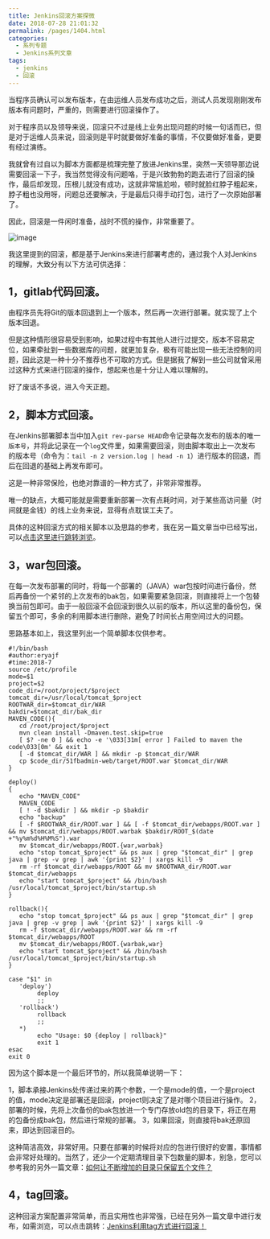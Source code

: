 ```yaml
---
title: Jenkins回滚方案探微
date: 2018-07-28 21:01:32
permalink: /pages/1404.html
categories:
  - 系列专题
  - Jenkins系列文章
tags:
  - jenkins
  - 回滚
---
```


当程序员确认可以发布版本，在由运维人员发布成功之后，测试人员发现刚刚发布版本有问题时，严重的，则需要进行回滚操作了。

对于程序员以及领导来说，回滚只不过是线上业务出现问题的时候一句话而已，但是对于运维人员来说，回滚则是平时就要做好准备的事情，不仅要做好准备，更要有经过演练。

我就曾有过自以为脚本方面都是梳理完整了放进Jenkins里，突然一天领导那边说需要回滚一下子，我当然觉得没有问题咯，于是兴致勃勃的跑去进行了回滚的操作，最后却发现，压根儿就没有成功，这就非常尴尬啦，顿时就脸红脖子粗起来，脖子粗也没用呀，问题总还要解决，于是最后只得手动打包，进行了一次原始部署了。

因此，回滚是一件闲时准备，战时不慌的操作，非常重要了。

![image](http://t.eryajf.net/imgs/2021/09/a8f04c8f003b90ab.jpg)

我这里提到的回滚，都是基于Jenkins来进行部署考虑的，通过我个人对Jenkins的理解，大致分有以下方法可供选择：

## 1，gitlab代码回滚。

由程序员先将Git的版本回退到上一个版本，然后再一次进行部署。就实现了上个版本回退。

但是这种情形很容易受到影响，如果过程中有其他人进行过提交，版本不容易定位，如果牵扯到一些数据库的问题，就更加复杂，极有可能出现一些无法控制的问题，因此这是一种十分不推荐也不可取的方式。但是据我了解到一些公司就曾采用过这种方式来进行回滚的操作，想起来也是十分让人难以理解的。

好了废话不多说，进入今天正题。

## 2，脚本方式回滚。

在Jenkins部署脚本当中加入` git rev-parse HEAD `命令记录每次发布的版本的唯一`版本号`，并将此记录在一个`log`文件里，如果需要回滚，则由脚本取出上一次发布的版本号（命令为：`tail -n 2 version.log | head -n 1`）进行版本的回退，而后在回退的基础上再发布即可。

这是一种非常保险，也绝对靠谱的一种方式了，非常非常推荐。

唯一的缺点，大概可能就是需要重新部署一次有点耗时间，对于某些高访问量（时间就是金钱）的线上业务来说，显得有点耽误工夫了。

具体的这种回滚方式的相关脚本以及思路的参考，我在另一篇文章当中已经写出，可以[点击这里进行跳转浏览](https://wiki.eryajf.net/pages/639.html)。

## 3，war包回滚。

在每一次发布部署的同时，将每一个部署的（JAVA）war包按时间进行备份，然后再备份一个紧邻的上次发布的bak包，如果需要紧急回滚，则直接将上一个包替换当前包即可。由于一般回滚不会回滚到很久以前的版本，所以这里的备份包，保留五个即可，多余的利用脚本进行删除，避免了时间长占用空间过大的问题。

思路基本如上，我这里列出一个简单脚本仅供参考。

```shell
#!/bin/bash
#author:eryajf
#time:2018-7
source /etc/profile
mode=$1
project=$2
code_dir=/root/project/$project
tomcat_dir=/usr/local/tomcat_$project
ROOTWAR_dir=$tomcat_dir/WAR
bakdir=$tomcat_dir/bak_dir
MAVEN_CODE(){
   cd /root/project/$project
   mvn clean install -Dmaven.test.skip=true
   [ $? -ne 0 ] && echo -e '\033[31m[ error ] Failed to maven the code\033[0m' && exit 1
   [ -d $tomcat_dir/WAR ] && mkdir -p $tomcat_dir/WAR
   cp $code_dir/51fbadmin-web/target/ROOT.war $tomcat_dir/WAR
}
 
deploy()
{
   echo "MAVEN_CODE"
   MAVEN_CODE
   [ ! -d $bakdir ] && mkdir -p $bakdir
   echo "backup"
   [ -f $ROOTWAR_dir/ROOT.war ] && [ -f $tomcat_dir/webapps/ROOT.war ] && mv $tomcat_dir/webapps/ROOT.warbak $bakdir/ROOT_$(date +"%y%m%d%H%M%S").war
   mv $tomcat_dir/webapps/ROOT.{war,warbak}
   echo "stop tomcat_$project" && ps aux | grep "$tomcat_dir" | grep java | grep -v grep | awk '{print $2}' | xargs kill -9
   rm -rf $tomcat_dir/webapps/ROOT && mv $ROOTWAR_dir/ROOT.war $tomcat_dir/webapps
   echo "start tomcat_$project" && /bin/bash /usr/local/tomcat_$project/bin/startup.sh
}
 
rollback(){
   echo "stop tomcat_$project" && ps aux | grep "$tomcat_dir" | grep java | grep -v grep | awk '{print $2}' | xargs kill -9
   rm -f $tomcat_dir/webapps/ROOT.war && rm -rf $tomcat_dir/webapps/ROOT
   mv $tomcat_dir/webapps/ROOT.{warbak,war}
   echo "start tomcat_$project" && /bin/bash /usr/local/tomcat_$project/bin/startup.sh
}
 
case "$1" in
   'deploy')
        deploy
        ;;
   'rollback')
        rollback
        ;;
   *)
        echo "Usage: $0 {deploy | rollback}"
        exit 1
esac
exit 0
```

因为这个脚本是一个最后环节的，所以我简单说明一下：

1，脚本承接Jenkins处传递过来的两个参数，一个是mode的值，一个是project的值，mode决定是部署还是回滚，project则决定了是对哪个项目进行操作。
2，部署的时候，先将上次备份的bak包放进一个专门存放old包的目录下，将正在用的包备份成bak包，然后进行常规的部署。
3，如果回滚，则直接将bak还原回来，即达到回滚目的。

这种简洁高效，非常好用。只要在部署的时候将对应的包进行很好的安置，事情都会非常好处理的。当然了，还少一个定期清理目录下包数量的脚本，别急，您可以参考我的另外一篇文章：[如何让不断增加的目录只保留五个文件？](https://wiki.eryajf.net/pages/531.html)

## 4，tag回滚。

这种回滚方案配置非常简单，而且实用性也非常强，已经在另外一篇文章中进行发布，如需浏览，可以点击跳转：[Jenkins利用tag方式进行回滚！](https://wiki.eryajf.net/pages/1676.html)
